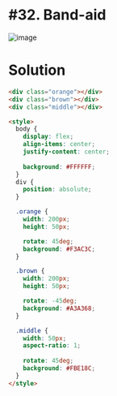 # #32. Band-aid
![image](https://user-images.githubusercontent.com/88684972/198855546-f0fb5196-8576-49f5-9156-a2c828783979.png)

# Solution
```html
<div class="orange"></div>
<div class="brown"></div>
<div class="middle"></div>

<style>
  body {
    display: flex;
    align-items: center;
    justify-content: center;
    
    background: #FFFFFF;
  }
  div {
    position: absolute;
  }

  .orange {
    width: 200px;
    height: 50px;

    rotate: 45deg;
    background: #F3AC3C;
  }

  .brown {
    width: 200px;
    height: 50px;

    rotate: -45deg;
    background: #A3A368;
  }

  .middle {
    width: 50px;
    aspect-ratio: 1;
  
    rotate: 45deg;
    background: #FBE18C;
  }
</style>
```

